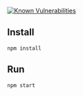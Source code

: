 [![Known Vulnerabilities](https://snyk.io/test/github/kgruszka/movie-library/badge.svg)](https://snyk.io/test/github/kgruszka/movie-library)


## Install
```
npm install
```
## Run
```
npm start
```
